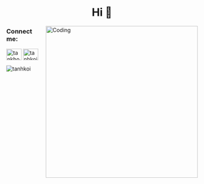 <h1 align="center">Hi 👋 </h1>
<!-- <h3 align="center">A third-year student at HUTECH</h3> -->
<img align="right" alt="Coding" width="400" src="https://media0.giphy.com/media/v1.Y2lkPTc5MGI3NjExZm9nYzZtNG56Y3hkZzJneTBiamVxOXFwYnhtaGdobTF0d2M4cWJyZCZlcD12MV9pbnRlcm5hbF9naWZfYnlfaWQmY3Q9Zw/137EaR4vAOCn1S/giphy.webp">
<h3 align="left">Connect me:</h3>
<p align="left">
<a href="https://fb.com/tankhoi.ntk" target="blank"><img align="center" src="https://raw.githubusercontent.com/rahuldkjain/github-profile-readme-generator/master/src/images/icons/Social/facebook.svg" alt="tankhoi.ntk" height="30" width="40" /></a>
<a href="https://instagram.com/tanhkoi.img" target="blank"><img align="center" src="https://raw.githubusercontent.com/rahuldkjain/github-profile-readme-generator/master/src/images/icons/Social/instagram.svg" alt="tanhkoi.img" height="30" width="40" /></a>
</p>

<p><img align="left" src="https://github-readme-stats.vercel.app/api/top-langs?username=tanhkoi&show_icons=true&locale=en&layout=compact" alt="tanhkoi" /></p>

